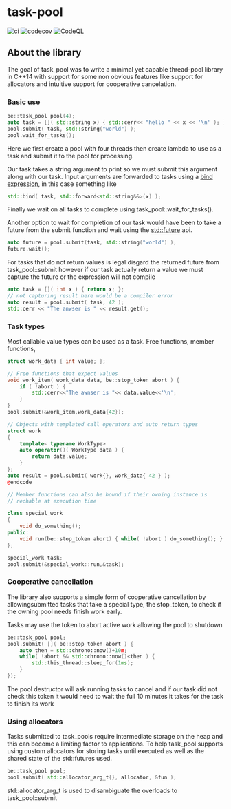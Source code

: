 # task-pool


[![ci](https://github.com/benny-edlund/task-pool/actions/workflows/ci.yml/badge.svg)](https://github.com/benny-edlund/task-pool/actions/workflows/ci.yml)
[![codecov](https://codecov.io/gh/benny-edlund/task-pool/branch/main/graph/badge.svg?token=ONIOP80W68)](https://app.codecov.io/g/benny-edlund/task-pool)
[![CodeQL](https://github.com/benny-edlund/task-pool/actions/workflows/codeql-analysis.yml/badge.svg)](https://github.com/benny-edlund/task-pool/actions/workflows/codeql-analysis.yml)
## About the library

The goal of task_pool was to write a minimal yet capable thread-pool library in C++14 with support for some non obvious
features like support for allocators and intuitive support for cooperative cancelation.

### Basic use
```cpp
be::task_pool pool(4);
auto task = []( std::string x) { std::cerr<< "hello " << x << '\n' ); };
pool.submit( task, std::string("world") );
pool.wait_for_tasks();
```
Here we first create a pool with four threads then create lambda to use as a task and submit it to the pool for processing.

Our task takes a string argument to print so we must submit this argument along with our task. Input arguments are forwarded
to tasks using a [bind expression](https://en.cppreference.com/w/cpp/utility/functional/bind), in this case something like
```cpp 
std::bind( task, std::forward<std::string&&>(x) );
```

Finally we wait on all tasks to complete using task_pool\:\:wait_for_tasks().

Another option to wait for completion of our task would have been to take a future from the submit function and wait using
the [std\:\:future](https://en.cppreference.com/w/cpp/thread/future) api.

```cpp
auto future = pool.submit(task, std::string("world") );
future.wait();
```

For tasks that do not return values is legal disgard the returned future from task_pool::submit however if our task actually
return a value we must capture the future or the expression will not compile

```cpp
auto task = []( int x ) { return x; };
// not capturing result here would be a compiler error
auto result = pool.submit( task, 42 ); 
std::cerr << "The anwser is " << result.get();
```

### Task types

Most callable value types can be used as a task. Free functions, member functions, 

```cpp
struct work_data { int value; }; 

// Free functions that expect values
void work_item( work_data data, be::stop_token abort ) {
    if ( !abort ) {
        std::cerr<<"The awnser is "<< data.value<<'\n';
    }
}
pool.submit(&work_item,work_data{42});

// Objects with templated call operators and auto return types
struct work
{
    template< typename WorkType>
    auto operator()( WorkType data ) {
        return data.value;
    }
};
auto result = pool.submit( work{}, work_data{ 42 } );
@endcode

// Member functions can also be bound if their owning instance is
// rechable at execution time

class special_work
{
    void do_something();
public:
    void run(be::stop_token abort) { while( !abort ) do_something(); } 
};

special_work task;
pool.submit(&special_work::run,&task);
```

### Cooperative cancellation

The library also supports a simple form of cooperative cancellation by allowingsubmitted tasks that take a special type, 
the stop_token, to check if the owning pool needs finish work early. 

Tasks may use the token to abort active work allowing the pool to shutdown

```cpp
be::task_pool pool;
pool.submit( []( be::stop_token abort ) { 
    auto then = std::chrono::now()+10m;
    while( !abort && std::chrono::now()<then ) {
        std::this_thread::sleep_for(1ms);
    }
});
```
The pool destructor will ask running tasks to cancel and if our task did not check this token it would need to wait the 
full 10 minutes it takes for the task to finish its work


### Using allocators

Tasks submitted to task_pools require intermediate storage on the heap and this can become a limiting
factor to applications. To help task_pool supports using custom allocators for storing tasks until executed
as well as the shared state of the std::futures used.

```cpp
be::task_pool pool;
pool.submit( std::allocator_arg_t{}, allocator, &fun );
```

std\:\:allocator_arg_t is used to disambiguate the overloads to task_pool::submit
